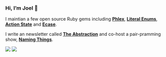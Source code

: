 ### Hi, I’m Joel 👋

I maintian a few open source Ruby gems including **[Phlex](https://phlex.fun)**, **[Literal Enums](https://github.com/joeldrapper/literal_enums)**, **[Action State](https://github.com/joeldrapper/action_state)** and **[Ecase](https://github.com/joeldrapper/ecase)**.

I write an newsletter called **[The Abstraction](https://www.theabstraction.space)** and co-host a pair-pramming show, **[Naming Things](https://www.namingthings.org)**.

[![](https://img.shields.io/badge/Twitter-1DA1F2?style=for-the-badge&logo=twitter&logoColor=white)](https://twitter.com/joeldrapper)
[![](https://img.shields.io/badge/Email-30B980?style=for-the-badge&logo=Minutemailer&logoColor=white)](mailto:joel@drapper.me)
